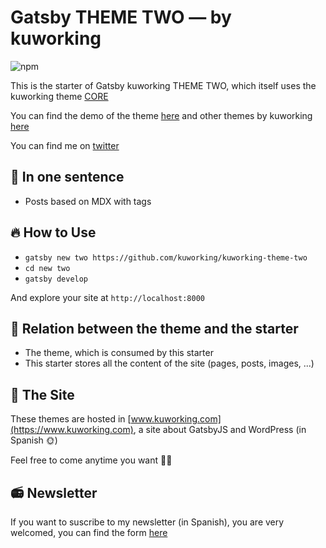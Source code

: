 # Gatsby THEME TWO — by kuworking

![npm](https://img.shields.io/npm/v/kuworking-theme-two?style=flat-square)

This is the starter of Gatsby kuworking THEME TWO, which itself uses the kuworking theme [CORE](https://github.com/kuworking/gatsby-theme-kuworking-core)

You can find the demo of the theme [here](https://www.kuworking.com/themes/two) and other themes by kuworking [here](https://www.kuworking.com/themes)

You can find me on [twitter](https://twitter.com/intent/follow?screen_name=kuworking)

## 🚀 In one sentence

- Posts based on MDX with tags

## 🔥 How to Use

- `gatsby new two https://github.com/kuworking/kuworking-theme-two`
- `cd new two`
- `gatsby develop`

And explore your site at `http://localhost:8000`

## 🤝 Relation between the theme and the starter

- The theme, which is consumed by this starter
- This starter stores all the content of the site (pages, posts, images, ...)

## 🖖 The Site

These themes are hosted in [www.kuworking.com](https://www.kuworking.com), a site about GatsbyJS and WordPress (in Spanish 🌞)

Feel free to come anytime you want 🙋‍♂️

## 📻 Newsletter

If you want to suscribe to my newsletter (in Spanish), you are very welcomed, you can find the form [here](https://www.kuworking.com/list)
